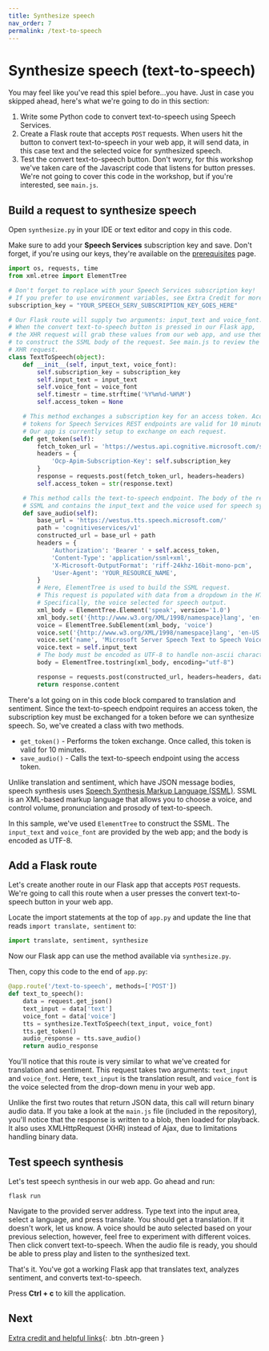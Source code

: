 ```yaml
---
title: Synthesize speech
nav_order: 7
permalink: /text-to-speech
---
```


# Synthesize speech (text-to-speech)

You may feel like you've read this spiel before...you have. Just in case you skipped ahead, here's what we're going to do in this section:

1. Write some Python code to convert text-to-speech using Speech Services.
2. Create a Flask route that accepts `POST` requests. When users hit the button to convert text-to-speech in your web app, it will send data, in this case text and the selected voice for synthesized speech.
3. Test the convert text-to-speech button. Don't worry, for this workshop we've taken care of the Javascript code that listens for button presses. We're not going to cover this code in the workshop, but if you're interested, see `main.js`.

## Build a request to synthesize speech

Open `synthesize.py` in your IDE or text editor and copy in this code.

Make sure to add your **Speech Services** subscription key and save. Don't forget, if you're using our keys, they're available on the [prerequisites](prerequisites) page.

```python
import os, requests, time
from xml.etree import ElementTree

# Don't forget to replace with your Speech Services subscription key!
# If you prefer to use environment variables, see Extra Credit for more info.
subscription_key = "YOUR_SPEECH_SERV_SUBSCRIPTION_KEY_GOES_HERE"

# Our Flask route will supply two arguments: input_text and voice_font.
# When the convert text-to-speech button is pressed in our Flask app,
# the XHR request will grab these values from our web app, and use them in
# to construct the SSML body of the request. See main.js to review the
# XHR request.
class TextToSpeech(object):
    def __init__(self, input_text, voice_font):
        self.subscription_key = subscription_key
        self.input_text = input_text
        self.voice_font = voice_font
        self.timestr = time.strftime('%Y%m%d-%H%M')
        self.access_token = None

    # This method exchanges a subscription key for an access token. Access
    # tokens for Speech Services REST endpoints are valid for 10 minutes.
    # Our app is currently setup to exchange on each request.
    def get_token(self):
        fetch_token_url = 'https://westus.api.cognitive.microsoft.com/sts/v1.0/issueToken'
        headers = {
            'Ocp-Apim-Subscription-Key': self.subscription_key
        }
        response = requests.post(fetch_token_url, headers=headers)
        self.access_token = str(response.text)

    # This method calls the text-to-speech endpoint. The body of the request is
    # SSML and contains the input_text and the voice used for speech synthesis.
    def save_audio(self):
        base_url = 'https://westus.tts.speech.microsoft.com/'
        path = 'cognitiveservices/v1'
        constructed_url = base_url + path
        headers = {
            'Authorization': 'Bearer ' + self.access_token,
            'Content-Type': 'application/ssml+xml',
            'X-Microsoft-OutputFormat': 'riff-24khz-16bit-mono-pcm',
            'User-Agent': 'YOUR_RESOURCE_NAME',
        }
        # Here, ElementTree is used to build the SSML request.
        # This request is populated with data from a dropdown in the HTML.
        # Specifically, the voice selected for speech output.
        xml_body = ElementTree.Element('speak', version='1.0')
        xml_body.set('{http://www.w3.org/XML/1998/namespace}lang', 'en-us')
        voice = ElementTree.SubElement(xml_body, 'voice')
        voice.set('{http://www.w3.org/XML/1998/namespace}lang', 'en-US')
        voice.set('name', 'Microsoft Server Speech Text to Speech Voice {}'.format(self.voice_font))
        voice.text = self.input_text
        # The body must be encoded as UTF-8 to handle non-ascii characters.
        body = ElementTree.tostring(xml_body, encoding="utf-8")

        response = requests.post(constructed_url, headers=headers, data=body)
        return response.content
```

There's a lot going on in this code block compared to translation and sentiment. Since the text-to-speech endpoint requires an access token, the subscription key must be exchanged for a token before we can synthesize speech. So, we've created a class with two methods.

* `get_token()` - Performs the token exchange. Once called, this token is valid for 10 minutes.
* `save_audio()` - Calls the text-to-speech endpoint using the access token.

Unlike translation and sentiment, which have JSON message bodies, speech synthesis uses [Speech Synthesis Markup Language (SSML)](https://docs.microsoft.com/azure/cognitive-services/speech-service/speech-synthesis-markup). SSML is an XML-based markup language that allows you to choose a voice, and control volume, pronunciation and prosody of text-to-speech.

In this sample, we've used `ElementTree` to construct the SSML. The `input_text` and `voice_font` are provided by the web app; and the body is encoded as UTF-8.

## Add a Flask route

Let's create another route in our Flask app that accepts `POST` requests. We're going to call this route when a user presses the convert text-to-speech button in your web app.

Locate the import statements at the top of `app.py` and update the line that reads `import translate, sentiment` to:

```python
import translate, sentiment, synthesize
```

Now our Flask app can use the method available via `synthesize.py`.

Then, copy this code to the end of `app.py`:

```python
@app.route('/text-to-speech', methods=['POST'])
def text_to_speech():
    data = request.get_json()
    text_input = data['text']
    voice_font = data['voice']
    tts = synthesize.TextToSpeech(text_input, voice_font)
    tts.get_token()
    audio_response = tts.save_audio()
    return audio_response
```

You'll notice that this route is very similar to what we've created for translation and sentiment. This request takes two arguments: `text_input` and `voice_font`. Here, `text_input` is the translation result, and `voice_font` is the voice selected from the drop-down menu in your web app.

Unlike the first two routes that return JSON data, this call will return binary audio data. If you take a look at the `main.js` file (included in the repository), you'll notice that the response is written to a blob, then loaded for playback. It also uses XMLHttpRequest (XHR) instead of Ajax, due to limitations handling binary data.

## Test speech synthesis

Let's test speech synthesis in our web app. Go ahead and run:

```
flask run
```

Navigate to the provided server address. Type text into the input area, select a language, and press translate. You should get a translation. If it doesn't work, let us know. A voice should be auto selected based on your previous selection, however, feel free to experiment with different voices. Then click convert text-to-speech. When the audio file is ready, you should be able to press play and listen to the synthesized text.

That's it. You've got a working Flask app that translates text, analyzes sentiment, and converts text-to-speech.

Press **Ctrl + c** to kill the application.

## Next

[Extra credit and helpful links](extra-credit){: .btn .btn-green }
